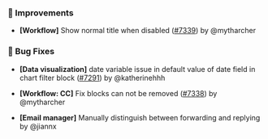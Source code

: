 ### 🚀 Improvements

- **[Workflow]** Show normal title when disabled ([#7339](https://github.com/nocobase/nocobase/pull/7339)) by @mytharcher

### 🐛 Bug Fixes

- **[Data visualization]** date variable issue in default value of date field in chart filter block ([#7291](https://github.com/nocobase/nocobase/pull/7291)) by @katherinehhh

- **[Workflow: CC]** Fix blocks can not be removed ([#7338](https://github.com/nocobase/nocobase/pull/7338)) by @mytharcher

- **[Email manager]** Manually distinguish between forwarding and replying by @jiannx

